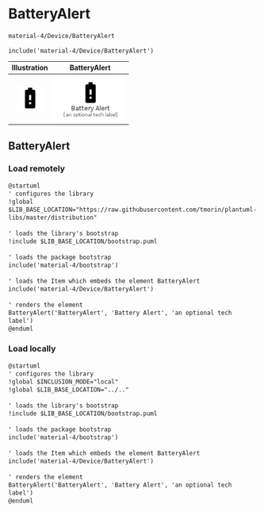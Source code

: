 # BatteryAlert


```text
material-4/Device/BatteryAlert
```

```text
include('material-4/Device/BatteryAlert')
```



| Illustration | BatteryAlert |
| :---: | :---: |
| ![illustration for Illustration](../../material-4/Device/BatteryAlert.png) | ![illustration for BatteryAlert](../../material-4/Device/BatteryAlert.Local.png) |




## BatteryAlert

### Load remotely
```plantuml
@startuml
' configures the library
!global $LIB_BASE_LOCATION="https://raw.githubusercontent.com/tmorin/plantuml-libs/master/distribution"

' loads the library's bootstrap
!include $LIB_BASE_LOCATION/bootstrap.puml

' loads the package bootstrap
include('material-4/bootstrap')

' loads the Item which embeds the element BatteryAlert
include('material-4/Device/BatteryAlert')

' renders the element
BatteryAlert('BatteryAlert', 'Battery Alert', 'an optional tech label')
@enduml
```

### Load locally
```plantuml
@startuml
' configures the library
!global $INCLUSION_MODE="local"
!global $LIB_BASE_LOCATION="../.."

' loads the library's bootstrap
!include $LIB_BASE_LOCATION/bootstrap.puml

' loads the package bootstrap
include('material-4/bootstrap')

' loads the Item which embeds the element BatteryAlert
include('material-4/Device/BatteryAlert')

' renders the element
BatteryAlert('BatteryAlert', 'Battery Alert', 'an optional tech label')
@enduml
```

